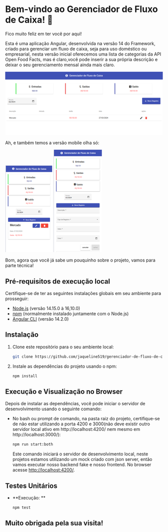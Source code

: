 # Bem-vindo ao Gerenciador de Fluxo de Caixa! 🌟

Fico muito feliz em ter você por aqui!

Esta é uma aplicação Angular, desenvolvida na versão 14 do Framework, criado para gerenciar um fluxo de caixa, seja para uso doméstico ou empresarial, nesta versão inicial oferecemos uma lista de categorias da API Open Food Facts, mas é claro,você pode inserir a sua própria descrição e deixar o seu gerenciamento mensal ainda mais claro.

![Cards](asstes/imges-readme/gerenciador-web.png)

Ah, e também temos a versão mobile olha só:

![Cards](asstes/imges-readme/versao-mobile.png)
![Form](asstes/imges-readme/form-mobile.png)

Bom, agora que você já sabe um pouquinho sobre o projeto, vamos para parte técnica!

## Pré-requisitos de execução local

Certifique-se de ter as seguintes instalações globais em seu ambiente para prosseguir:

- [Node.js](https://nodejs.org/) (versão 14.15.0 à 16,10.0)
- [npm](https://www.npmjs.com/) (normalmente instalado juntamente com o Node.js)
- [Angular CLI](https://angular.io/cli) (versão 14.2.0)

## Instalação

1. Clone este repositório para o seu ambiente local:

    ```bash
    git clone https://github.com/jaqueline519/gerenciador-de-fluxo-de-caixa.git
    ```

2. Instale as dependências do projeto usando o npm:

    ```bash
    npm install
    ```

## Execução e Visualização no Browser

Depois de instalar as dependências, você pode iniciar o servidor de desenvolvimento usando o seguinte comando:

- No bash ou prompt de comando, na pasta raiz do projeto, certifique-se de não estar utilizando a porta 4200 e 3000(não deve existir outro servidor local ativo em http://localhost:4200/ nem mesmo em http://localhost:3000/):

    ```bash
    npm run start:both
    ```

    Este comando iniciará o servidor de desenvolvimento local, neste projetos estamos utilizando um mock criado com json server, então vamos executar nosso backend fake e nosso frontend.
    No browser acesse [http://localhost:4200/](http://localhost:4200/).

## Testes Unitários

- **Execução: **

    ```bash
    npm test
    ```
## Muito obrigada pela sua visita!

